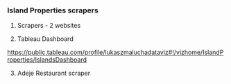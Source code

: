 ### Island Properties scrapers

1) Scrapers - 2 websites

2) Tableau Dashboard 

https://public.tableau.com/profile/lukaszmaluchadataviz#!/vizhome/IslandProperties/IslandsDashboard

3) Adeje Restaurant scraper

